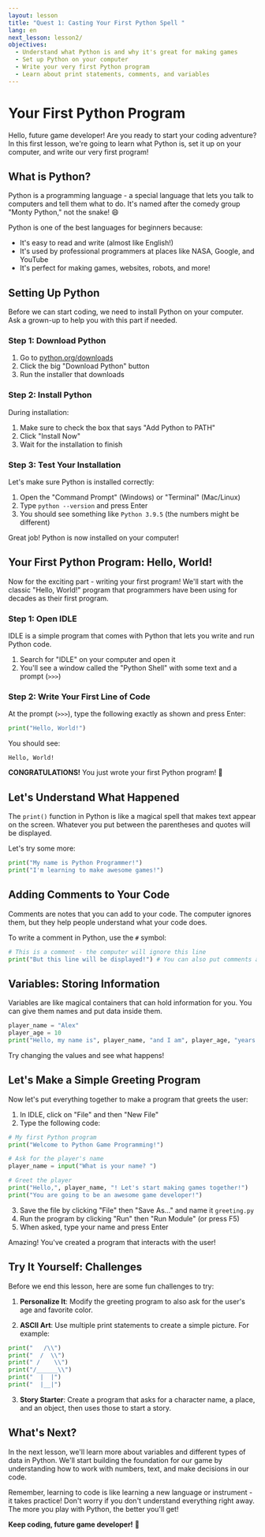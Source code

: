```yaml
---
layout: lesson
title: "Quest 1: Casting Your First Python Spell "
lang: en
next_lesson: lesson2/
objectives:
  - Understand what Python is and why it's great for making games
  - Set up Python on your computer
  - Write your very first Python program
  - Learn about print statements, comments, and variables
---
```


# Your First Python Program

Hello, future game developer! Are you ready to start your coding adventure? In this first lesson, we're going to learn what Python is, set it up on your computer, and write our very first program!

## What is Python?

Python is a programming language - a special language that lets you talk to computers and tell them what to do. It's named after the comedy group "Monty Python," not the snake! 😄

Python is one of the best languages for beginners because:
- It's easy to read and write (almost like English!)
- It's used by professional programmers at places like NASA, Google, and YouTube
- It's perfect for making games, websites, robots, and more!

## Setting Up Python

Before we can start coding, we need to install Python on your computer. Ask a grown-up to help you with this part if needed.

### Step 1: Download Python

1. Go to [python.org/downloads](https://www.python.org/downloads/)
2. Click the big "Download Python" button
3. Run the installer that downloads

### Step 2: Install Python

During installation:
1. Make sure to check the box that says "Add Python to PATH"
2. Click "Install Now"
3. Wait for the installation to finish

### Step 3: Test Your Installation

Let's make sure Python is installed correctly:

1. Open the "Command Prompt" (Windows) or "Terminal" (Mac/Linux)
2. Type `python --version` and press Enter
3. You should see something like `Python 3.9.5` (the numbers might be different)

Great job! Python is now installed on your computer!

## Your First Python Program: Hello, World!

Now for the exciting part - writing your first program! We'll start with the classic "Hello, World!" program that programmers have been using for decades as their first program.

### Step 1: Open IDLE

IDLE is a simple program that comes with Python that lets you write and run Python code.

1. Search for "IDLE" on your computer and open it
2. You'll see a window called the "Python Shell" with some text and a prompt (`>>>`)

### Step 2: Write Your First Line of Code

At the prompt (`>>>`), type the following exactly as shown and press Enter:

```python
print("Hello, World!")
```

You should see:

```
Hello, World!
```

**CONGRATULATIONS!** You just wrote your first Python program! 🎉

## Let's Understand What Happened

The `print()` function in Python is like a magical spell that makes text appear on the screen. Whatever you put between the parentheses and quotes will be displayed.

Let's try some more:

```python
print("My name is Python Programmer!")
print("I'm learning to make awesome games!")
```

## Adding Comments to Your Code

Comments are notes that you can add to your code. The computer ignores them, but they help people understand what your code does.

To write a comment in Python, use the `#` symbol:

```python
# This is a comment - the computer will ignore this line
print("But this line will be displayed!") # You can also put comments at the end of a line
```

## Variables: Storing Information

Variables are like magical containers that can hold information for you. You can give them names and put data inside them.

```python
player_name = "Alex"
player_age = 10
print("Hello, my name is", player_name, "and I am", player_age, "years old!")
```

Try changing the values and see what happens!

## Let's Make a Simple Greeting Program

Now let's put everything together to make a program that greets the user:

1. In IDLE, click on "File" and then "New File"
2. Type the following code:

```python
# My first Python program
print("Welcome to Python Game Programming!")

# Ask for the player's name
player_name = input("What is your name? ")

# Greet the player
print("Hello,", player_name, "! Let's start making games together!")
print("You are going to be an awesome game developer!")
```

3. Save the file by clicking "File" then "Save As..." and name it `greeting.py`
4. Run the program by clicking "Run" then "Run Module" (or press F5)
5. When asked, type your name and press Enter

Amazing! You've created a program that interacts with the user!

## Try It Yourself: Challenges

Before we end this lesson, here are some fun challenges to try:

1. **Personalize It**: Modify the greeting program to also ask for the user's age and favorite color.

2. **ASCII Art**: Use multiple print statements to create a simple picture. For example:

```python
print("   /\\")
print("  /  \\")
print(" /    \\")
print("/______\\")
print("  |  |")
print("  |__|")
```

3. **Story Starter**: Create a program that asks for a character name, a place, and an object, then uses those to start a story.

## What's Next?

In the next lesson, we'll learn more about variables and different types of data in Python. We'll start building the foundation for our game by understanding how to work with numbers, text, and make decisions in our code.

Remember, learning to code is like learning a new language or instrument - it takes practice! Don't worry if you don't understand everything right away. The more you play with Python, the better you'll get!

**Keep coding, future game developer!** 🚀